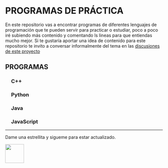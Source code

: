 # PROGRAMAS DE PRÁCTICA
En este repositorio vas a encontrar programas de diferentes lenguajes de programación que te pueden servir para practicar o estudiar, poco a poco iré subiendo más contenido y comentando ls lineas para que entiendas mucho mejor.
Si te gustaría aportar una idea de contenido para este repositorio te invito a conversar informalmente del tema en las [discusiones de este proyecto](https://github.com/Tomvargas/Programas/discussions/3) 

## PROGRAMAS
### <img src="https://icon-icons.com/icons2/2415/PNG/48/cplusplus_original_logo_icon_146581.png" width="15px"/> C++   
### <img src="https://cdn.icon-icons.com/icons2/112/PNG/64/python_18894.png" width="15px"/> Python
### <img src="https://icon-icons.com/icons2/195/PNG/48/Java_23404.png" width="15px"/> Java
### <img src="https://icon-icons.com/icons2/2108/PNG/48/javascript_icon_130900.png" width="15px"/> JavaScript

<hr>
Dame una estrellita y sigueme para estar actualizado.

<a href="https://github.com/Tomvargas"><img  src="https://user-images.githubusercontent.com/5713670/87202985-820dcb80-c2b6-11ea-9f56-7ec461c497c3.gif" width="60"/></a>

